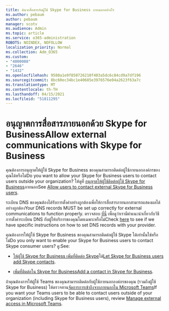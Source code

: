 ```yaml
---
title: ฉันจะสื่อสารกับผู้ใช้ Skype for Business ภายนอกอย่างไร
ms.author: pebaum
author: pebaum
manager: scotv
ms.audience: Admin
ms.topic: article
ms.service: o365-administration
ROBOTS: NOINDEX, NOFOLLOW
localization_priority: Normal
ms.collection: Adm_O365
ms.custom:
- "4000008"
- "2646"
- "1432"
ms.openlocfilehash: 9580a1e9f850726210f403a5dc6c84cd9a7df196
ms.sourcegitcommit: 8bc60ec34bc1e40685e3976576e04a2623f63a7c
ms.translationtype: MT
ms.contentlocale: th-TH
ms.lasthandoff: 04/15/2021
ms.locfileid: "51811295"
---
```

# <a name="allow-external-communications-with-skype-for-business"></a><span data-ttu-id="783c6-102">อนุญาตการสื่อสารภายนอกด้วย Skype for Business</span><span class="sxs-lookup"><span data-stu-id="783c6-102">Allow external communications with Skype for Business</span></span> 

<span data-ttu-id="783c6-103">คุณต้องการอนุญาตให้ผู้ใช้ Skype for Business ของคุณสามารถติดต่อผู้ใช้ภายนอกองค์กรของคุณได้หรือไม่</span><span class="sxs-lookup"><span data-stu-id="783c6-103">Do you want to allow your Skype for Business users to contact users outside your organization?</span></span> <span data-ttu-id="783c6-104">ให้ดูที่ [อนุญาตให้ผู้ใช้ติดต่อผู้ใช้ Skype for Business](https://docs.microsoft.com/skypeforbusiness/set-up-skype-for-business-online/allow-users-to-contact-external-skype-for-business-users)ภายนอก</span><span class="sxs-lookup"><span data-stu-id="783c6-104">See [Allow users to contact external Skype for Business users](https://docs.microsoft.com/skypeforbusiness/set-up-skype-for-business-online/allow-users-to-contact-external-skype-for-business-users).</span></span>

<span data-ttu-id="783c6-105">ระเบียน DNS ของคุณต้องได้รับการตั้งค่าอย่างถูกต้องเพื่อให้การสื่อสารภายนอกสามารถแสดงผลได้อย่างถูกต้อง</span><span class="sxs-lookup"><span data-stu-id="783c6-105">Your DNS records MUST be set up correctly for external communications to function properly.</span></span> <span data-ttu-id="783c6-106">ตรวจสอบ [ที่นี่](https://docs.microsoft.com/microsoft-365/admin/get-help-with-domains/set-up-your-domain-host-specific-instructions) เพื่อดูว่าเรามีคําแนะนําเกี่ยวกับวิธีการตั้งค่าระเบียน DNS กับผู้ให้บริการของคุณโดยเฉพาะหรือไม่</span><span class="sxs-lookup"><span data-stu-id="783c6-106">Check [here](https://docs.microsoft.com/microsoft-365/admin/get-help-with-domains/set-up-your-domain-host-specific-instructions) to see if we have specific instructions on how to set DNS records with your provider.</span></span> 

<span data-ttu-id="783c6-107">คุณต้องการให้ผู้ใช้ Skype for Business ของคุณสามารถติดต่อผู้ใช้ Skype ได้เท่านั้นใช่หรือไม่</span><span class="sxs-lookup"><span data-stu-id="783c6-107">Do you only want to enable your Skype for Business users to contact Skype consumer users?</span></span> <span data-ttu-id="783c6-108">ดู:</span><span class="sxs-lookup"><span data-stu-id="783c6-108">See:</span></span>

- <span data-ttu-id="783c6-109">[ให้ผู้ใช้ Skype for Business เพิ่มที่ติดต่อ Skype](https://docs.microsoft.com/skypeforbusiness/set-up-skype-for-business-online/let-skype-for-business-users-add-skype-contacts)ได้</span><span class="sxs-lookup"><span data-stu-id="783c6-109">[Let Skype for Business users add Skype contacts](https://docs.microsoft.com/skypeforbusiness/set-up-skype-for-business-online/let-skype-for-business-users-add-skype-contacts).</span></span> 

- <span data-ttu-id="783c6-110">[เพิ่มที่ติดต่อใน Skype for Business](https://support.office.com/article/add-a-contact-in-skype-for-business-89338023-2adf-4f5c-90b6-f8b6f72fadd1)</span><span class="sxs-lookup"><span data-stu-id="783c6-110">[Add a contact in Skype for Business](https://support.office.com/article/add-a-contact-in-skype-for-business-89338023-2adf-4f5c-90b6-f8b6f72fadd1).</span></span>


<span data-ttu-id="783c6-111">ถ้าคุณต้องการให้ผู้ใช้ Teams ของคุณสามารถติดต่อกับผู้ใช้ภายนอกองค์กรของคุณ (รวมถึงผู้ใช้ Skype for Business) ให้ตรวจทาน[จัดการการเข้าถึงจากภายนอกใน Microsoft Teams](https://docs.microsoft.com/microsoftteams/let-your-teams-users-communicate-with-other-people)</span><span class="sxs-lookup"><span data-stu-id="783c6-111">If you want your Teams users to be able to contact users outside of your organization (including Skype for Business users), review [Manage external access in Microsoft Teams](https://docs.microsoft.com/microsoftteams/let-your-teams-users-communicate-with-other-people).</span></span> 